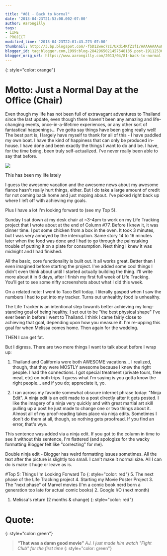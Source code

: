 ```yaml
---

title: "#81 - Back to Normal"
date: '2013-04-23T21:53:00.002-07:00'
author: Aarongilly
tags:
- LIFE
- PROJECT
modified_time: '2013-04-23T22:01:43.273-07:00'
thumbnail: http://3.bp.blogspot.com/-fbD1Zwec7zI/UXdi4KfZ1fI/AAAAAAAAu8A/acBxx4Nf9bg/s72-c/BIG+WIN.jpg
blogger_id: tag:blogger.com,1999:blog-2842965021457548135.post-1911253006181034486
blogger_orig_url: https://www.aarongilly.com/2013/04/81-back-to-normal.html
---
```


{: style="color: orange"}
# Motto: Just a Normal Day at the Office (Chair)

Even though my life has not been full of extravagant adventures to Thailand since the last update, even though there haven't been any amazing and life-changing events, once-in-a-lifetime experiences, or any other sort of fantastical happenings... I've gotta say things have been going really well! The best part is, I largely have myself to thank for all of this - I have paddled my own boat. I have the kind of happiness that can only be produced in-house. I have done and been exactly the things I want to do and be. I have, for the time being, been truly self-actualized. I've never really been able to say that before.

![](http://3.bp.blogspot.com/-fbD1Zwec7zI/UXdi4KfZ1fI/AAAAAAAAu8A/acBxx4Nf9bg/s640/BIG+WIN.jpg)

This has been my life lately

I guess the awesome vacation and the awesome news about my awesome fiance hasn't really hurt things, either. But I do take a large amount of credit for not coming back home and just moping about. I've picked right back up where I left off with achieving my goals.

Plus I have a lot I'm looking forward to (see my Top 5). 

Sunday I sat down at my desk chair at ~3-4pm to work on my Life Tracking project that I wrote about at the end of Column #77. Before I knew it, it was dinner time. I put some chicken from a box in the oven. It took 3 minutes, but I was very annoyed by the interruption. Same story 14 to 16 minutes later when the food was done and I had to go through the painstaking trouble of putting it on a plate for consumption. Next thing I knew it was midnight and I had finished.

All the basic, core functionality is built out. It all works great. Better than I even imagined before starting the project. I've added some cool things I didn't even think about until I started actually building the thing. I'll write more about it in 6 days, after I finish my first full week of Life Tracking. You'll get to see some nifty screenshots about what I did this week.

On a related note: I went to Taco Bell today. I literally gasped when I saw the numbers I had to put into my tracker. Turns out unhealthy food is unhealthy.

The Life Tracker is an intentional step towards better achieving my long-standing goal of being healthy. I set out to be "the best physical shape" I've ever been in before I went to Thailand. I think I came fairly close to achieving that goal, depending upon how you measure it. I'm re-upping this goal for when Melissa comes home. Then again for the wedding.

THEN I can get fat.

But I digress. There are two more things I want to talk about before I wrap up:

1. Thailand and California were both AWESOME vacations... I realized, though, that they were MOSTLY awesome because I knew the right people. I had the connections. I got special treatment (private tours, free meal, etc) on both trips. I guess what I'm saying is you gotta know the right people... and if you do; appreciate it, yo.

2. I ran across my favorite somewhat obscure internet phrase today: "Ninja Edit". A ninja edit is an edit made to a post directly after it gets posted. I like the imagery of a ninja very quickly and with great martial art skill pulling up a post he just made to change one or two things about it. Almost all of my proof-reading takes place via ninja edits. Sometimes I don't do them at all, though, so nothing gets proofread. If you find an error, that's wye.

This sentence was added via a ninja edit. If you got to the column in time to see it without this sentence, I'm flattered (and apologize for the wacky formatting Blogger felt like "correcting" for me).

Double ninja edit - Blogger has weird formatting issues sometimes. All the text after the picture is slightly too small. I can't make it normal size. All I can do is make it huge or leave as is.

#Top 5: Things I'm Looking Forward To
{: style="color: red"}
5. The next phase of the Life Tracking project
4. Starting my Movie Poster Project
3. The "next phase" of Marvel movies (I'm a comic book nerd born a generation too late for actual comic books)
2. Google I/O (next month)
1. Melissa's return (2 months & change)
{: style="color: red"}

# Quote:
{: style="color: green"}
> **“That was a damn good movie”**
<cite>AJ. I just made him watch "Fight Club" for the first time</cite>
{: style="color: green"}